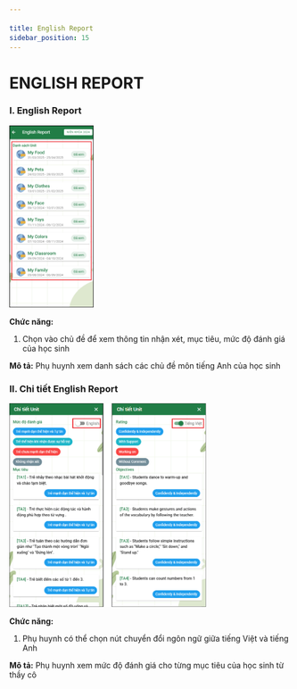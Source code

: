 ```yaml
---

title: English Report
sidebar_position: 15
---
```


# ENGLISH REPORT

### I. English Report
<img src="/img/phu-huynh/english-report/english-report.png" alt="Đóng" width="30%" />  

__Chức năng:__ 
1. Chọn vào chủ đề để xem thông tin nhận xét, mục tiêu, mức độ đánh giá của học 
sinh   

__Mô tả:__ Phụ huynh xem danh sách các chủ đề môn tiếng Anh của học sinh 

### II. Chi tiết English Report
<img src="/img/phu-huynh/english-report/chi-tiet-english-report.png" alt="Đóng" width="70%" />  

__Chức năng:__ 
1. Phụ huynh có thể chọn nút chuyển đổi ngôn ngữ giữa tiếng Việt và tiếng Anh   

__Mô tả:__ Phụ huynh xem mức độ đánh giá cho từng mục tiêu của học sinh từ thầy cô